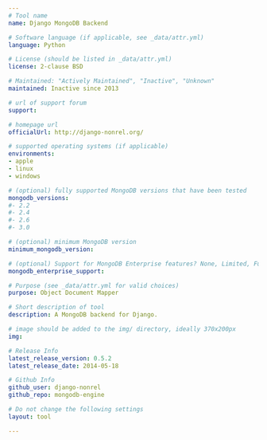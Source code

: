```yaml
---
# Tool name
name: Django MongoDB Backend

# Software language (if applicable, see _data/attr.yml)
language: Python

# License (should be listed in _data/attr.yml)
license: 2-clause BSD

# Maintained: "Actively Maintained", "Inactive", "Unknown"
maintained: Inactive since 2013

# url of support forum
support: 

# homepage url
officialUrl: http://django-nonrel.org/

# supported operating systems (if applicable)
environments:
- apple
- linux
- windows

# (optional) fully supported MongoDB versions that have been tested
mongodb_versions:
#- 2.2
#- 2.4
#- 2.6
#- 3.0

# (optional) minimum MongoDB version
minimum_mongodb_version:

# (optional) Support for MongoDB Enterprise features? None, Limited, Full
mongodb_enterprise_support: 

# Purpose (see _data/attr.yml for valid choices)
purpose: Object Document Mapper

# Short description of tool
description: A MongoDB backend for Django.

# image should be added to the img/ directory, ideally 370x200px
img: 

# Release Info
latest_release_version: 0.5.2
latest_release_date: 2014-05-18

# Github Info
github_user: django-nonrel
github_repo: mongodb-engine

# Do not change the following settings
layout: tool

---
```

